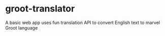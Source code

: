 # groot-translator
A basic web app uses fun translation API to convert English text to marvel Groot language
